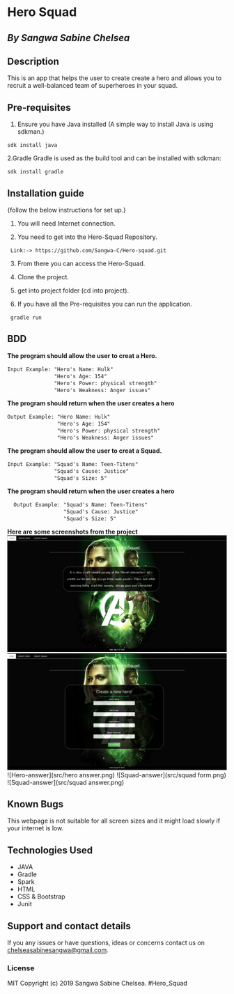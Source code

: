# Hero Squad

## *By Sangwa Sabine Chelsea*

## Description

This is an app that helps the user to create create a hero and allows you to recruit a well-balanced team of superheroes in your squad.

## Pre-requisites

  1. Ensure you have Java installed 
     (A simple way to install Java is using sdkman.)
     
    sdk install java
  
  2.Gradle
    Gradle is used as the build tool and can be installed with sdkman:
  
    sdk install gradle
      
## Installation guide   
{follow the below instructions for set up.}
    
   1. You will need Internet connection.

   2. You need to get into the Hero-Squad Repository.
    
     Link:-> https://github.com/Sangwa-C/Hero-squad.git
        
   3. From there you can access the Hero-Squad.
    
   4. Clone the project.
    
   5. get into project folder (cd into project).

   6. If you have all the Pre-requisites you can run the application.
    
     gradle run

## BDD

**The program should allow the user to creat a Hero.**

    Input Example: "Hero's Name: Hulk"
                   "Hero's Age: 154"
                   "Hero's Power: physical strength"
                   "Hero's Weakness: Anger issues"

**The program should return when the user creates a hero** 

    Output Example: "Hero Name: Hulk"
                    "Hero's Age: 154"
                    "Hero's Power: physical strength"
                    "Hero's Weakness: Anger issues"
    
**The program should allow the user to creat a Squad.** 

    Input Example: "Squad's Name: Teen-Titens"
                   "Squad's Cause: Justice"
                   "Squad's Size: 5"
                   
 **The program should return when the user creates a hero** 
     
      Output Example: "Squad's Name: Teen-Titens"
                      "Squad's Cause: Justice"
                      "Squad's Size: 5"
     
 **Here are some screenshots from the project**
 ![Home-page](src/home.png)
 ![Hero-form](src/hero%20form.png)
 ![Hero-answer](src/hero answer.png)
 ![Squad-answer](src/squad form.png)  
 ![Squad-answer](src/squad answer.png)
## Known Bugs

This webpage is not suitable for all screen sizes and it might load slowly if your internet is low.


## Technologies Used

* JAVA
* Gradle
* Spark
* HTML
* CSS & Bootstrap
* Junit
 
## Support and contact details
If you any issues or have questions, ideas or concerns contact us on chelseasabinesangwa@gmail.com.

### License
MIT Copyright (c) 2019 Sangwa Sabine Chelsea. #Hero_Squad 
